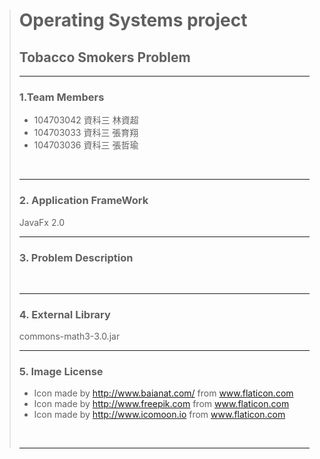 ># Operating Systems project
>## Tobacco Smokers Problem
>-----
>
>### 1.Team Members
>- 104703042 資科三 林資超
>- 104703033 資科三 張育翔
>- 104703036 資科三 張哲瑜
></br>
>
>-----
>
>### 2. Application FrameWork
>JavaFx 2.0
></br>
>
>-----
>
>### 3. Problem Description
></br>
>
>
>-----
>
>### 4. External Library
>commons-math3-3.0.jar
></br>
>
>-----
>
>### 5. Image License
>- Icon made by http://www.baianat.com/ from www.flaticon.com
>- Icon made by http://www.freepik.com from www.flaticon.com
>- Icon made by http://www.icomoon.io from www.flaticon.com 
></br>
>
>----- 
